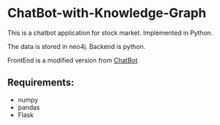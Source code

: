 # ChatBot-with-Knowledge-Graph

This is a chatbot application for stock market. Implemented in Python.

The data is stored in neo4j. Backend is python. 

FrontEnd is a modified version from [ChatBot](https://github.com/Jharrison23/ChatBot)


## Requirements:
- numpy
- pandas
- Flask
